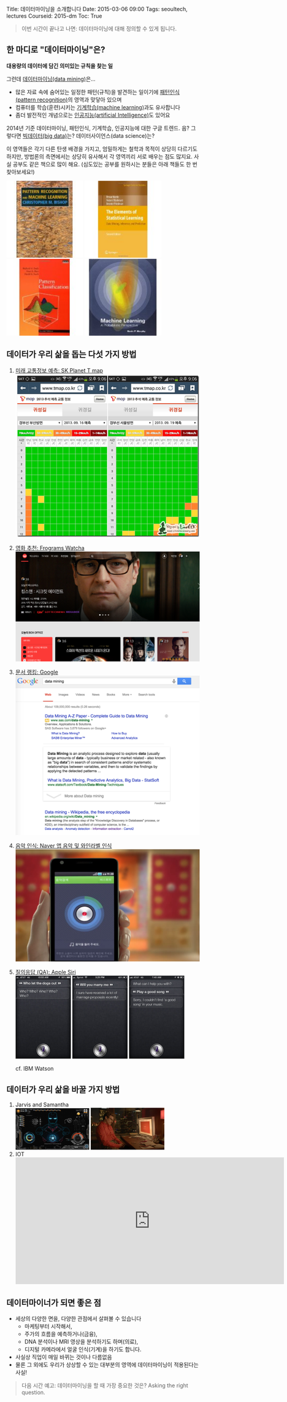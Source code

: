 Title: 데이터마이닝을 소개합니다
Date: 2015-03-06 09:00
Tags: seoultech, lectures
Courseid: 2015-dm
Toc: True

> 이번 시간이 끝나고 나면:
> 데이터마이닝에 대해 정의할 수 있게 됩니다. 

## 한 마디로 "데이터마이닝"은?
**대용량의 데이터에 담긴 의미있는 규칙을 찾는 일**

그런데 [데이터마이닝(data mining)](http://en.wikipedia.org/wiki/Data_mining)은...

- 많은 자료 속에 숨어있는 일정한 패턴(규칙)을 발견하는 일이기에 [패턴인식(pattern recognition)](http://en.wikipedia.org/wiki/Pattern_recognition)의 영역과 맞닿아 있으며
- 컴퓨터를 학습(훈련)시키는 [기계학습(machine learning)](http://en.wikipedia.org/wiki/Machine_learning)과도 유사합니다
- 좀더 발전적인 개념으로는 [인공지능(artificial Intelligence)](http://en.wikipedia.org/wiki/Artificial_intelligence)도 있어요

<div class="center">
<script type="text/javascript" src="//www.google.com/trends/embed.js?hl=en-US&q=data+mining,+pattern+recognition,+machine+learning,+artificial+intelligence&date=1/2014+12m&cmpt=q&tz&tz&content=1&cid=TIMESERIES_GRAPH_0&export=5&w=680&h=330"></script>
</div>

<div class="caption">2014년 기준 데이터마이닝, 패턴인식, 기계학습, 인공지능에 대한 구글 트렌드. 음? 그렇다면 <a href="http://www.google.com/trends/explore#q=data%20mining%2C%20pattern%20recognition%2C%20machine%20learning%2C%20artificial%20intelligence%2C%20big%20data&cmpt=q&tz=">빅데이터(big data)</a>는? 데이터사이언스(data science)는?</div>

이 영역들은 각기 다른 탄생 배경을 가지고, 엄밀하게는 철학과 목적이 상당히 다르기도 하지만, 방법론의 측면에서는 상당히 유사해서 각 영역끼리 서로 배우는 점도 많지요.
사실 공부도 같은 책으로 많이 해요.
(심도있는 공부를 원하시는 분들은 아래 책들도 한 번 찾아보세요!)

[<img src="images/book1.jpg" height="200px">](http://ecx.images-amazon.com/images/I/612j5Uo43eL._AA160_.jpg)
[<img src="images/book2.jpg" height="200px">](http://ecx.images-amazon.com/images/I/41LeU3HcBdL._AA160_.jpg)
[<img src="images/book3.jpg" height="200px">](http://ecx.images-amazon.com/images/I/419Ml9MDMaL._AA160_.jpg)
[<img src="images/book4.jpg" height="200px">](http://ecx.images-amazon.com/images/I/51MucLjt9IL._AA160_.jpg)

<style>
iframe {
    width: 700px;
    height: 330px;
}
</style>

## 데이터가 우리 삶을 돕는 다섯 가지 방법

1. [미래 교통정보 예측: SK Planet T map](http://readme.skplanet.com/?p=8870)<br>
    [<img src="images/tmap.png" width="500px">](http://i1.daumcdn.net/thumb/R750x0/?fname=http%3A%2F%2Fcfile26.uf.tistory.com%2Fimage%2F2204B946524405E408A53F)

1. [영화 추천: Frograms Watcha](http://watcha.net)<br>
    <img src="images/watcha.png" width="500px">

1. [문서 랭킹: Google](http://google.com)<br>
    <img src="images/google.png" width="500px">

1. [음악 인식: Naver 앱 음악 및 와인라벨 인식](http://labs.naver.com/tech.html#multimedia_recognition)<br>
    <img src="images/naver.png" width="500px">

1. [질의응답 (QA): Apple Siri](https://www.apple.com/ios/siri/
)<br>
    <img src="images/siri0.jpg" width="30%">
    <img src="images/siri1.jpg" width="30%">
    <img src="images/siri2.jpg" width="30%">

    cf. IBM Watson

## 데이터가 우리 삶을 바꿀 가지 방법

1. Jarvis and Samantha<br>
    <img src="images/jarvis.png" width="40%">
    <img src="images/samantha.png" width="40%">
    <!--
    <iframe width="560" height="315" src="https://www.youtube.com/embed/ZwOxM0-byvc" frameborder="0" allowfullscreen></iframe>
    -->
1. IOT<br>
    <iframe width="560" height="315" src="https://www.youtube.com/embed/NjYTzvAVozo?list=PLl-15sUN2G4eEY2VOqxMEazASNrlMF5FP" frameborder="0" allowfullscreen></iframe>

## 데이터마이너가 되면 좋은 점

- 세상의 다양한 면을, 다양한 관점에서 살펴볼 수 있습니다
    - 마케팅부터 시작해서,
    - 주가의 흐름을 예측하거나(금융),
    - DNA 분석이나 MRI 영상을 분석하기도 하며(의료),
    - 디지털 카메라에서 얼굴 인식(기계)을 하기도 합니다.
- 사실상 직업이 매일 바뀌는 것이나 다름없음
- 물론 그 외에도 우리가 상상할 수 있는 대부분의 영역에 데이터마이닝이 적용된다는 사실!

> 다음 시간 예고:
> 데이터마이닝을 할 때 가장 중요한 것은? Asking the right question.
